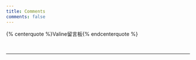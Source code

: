```yaml
---
title: Comments
comments: false
---
```


{% centerquote %}Valine留言板{% endcenterquote %}

<p align="justfly" id="heheda"><br></font></p>

<script src="//cdn.jsdelivr.net/npm/leancloud-storage@latest/dist/av-min.js"></script>

<script>AV.initialize("v1gbXmWRFIB2HumxwITENXnx-MdYXbMMI", "UGNaPc285a8yk1BXYEj8LwTj");</script>

<script type="text/javascript">
  var num=50
  var comment=""
  var url=""
  var nick=""
  var query = new AV.Query('Comment');
  query.notEqualTo('id',0); 
  query.descending('createdAt') 
  query.limit(num); 
  query.find().then(function (todo) {
    for (var i=0;i<num;i++){ 
      var result=todo[i].attributes;
      comment=result.comment; 
      url=result.url;  
	  nick=result.nick;  
	  var updatedAt = todo[i].updatedAt;
      var content="<blockquote>"+"<font size=2>"+"<a href='"+"https://sli1989.github.io"+url+"#valine-comments"+"'>"+"<font color='#9932CC'>"+nick+"</font>"+"</a>"+" commented on "+updatedAt+"："+"<br>"+comment+"</font>"+"<blockquote>";
      document.getElementById("heheda").innerHTML+=content
    }
  }, function (error) {
    console.log("error");
  });
</script>

---